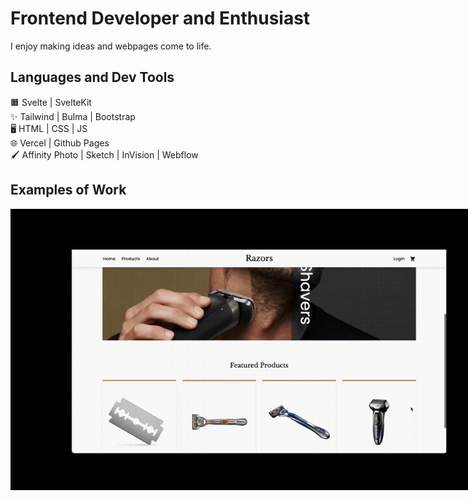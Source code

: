 # Frontend Developer and Enthusiast
I enjoy making ideas and webpages come to life.

## Languages and Dev Tools
🟧 Svelte | SvelteKit <br />
✨ Tailwind | Bulma | Bootstrap <br />
🖥️ HTML | CSS | JS <br />
🌐 Vercel | Github Pages <br />
🖌 Affinity Photo | Sketch | InVision | Webflow <br />

## Examples of Work
<a href="https://github.com/Crystal701/razors-ecommerce">
  <img src="https://github.com/Crystal701/Crystal701/blob/main/razor-compressed.gif" style="min-width:500px; max-width:800px;" >
</a>
